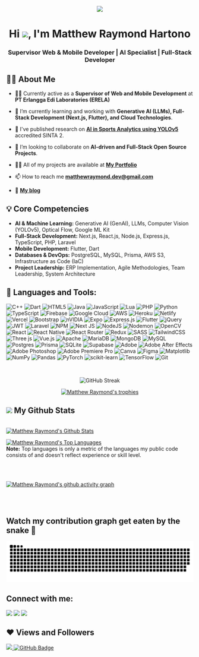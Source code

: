 <a href="#">
<p align="center">
<img width="50%" height="auto" src="https://i.imgur.com/ymDRCLP.png" height="175px"/></a>
</p>
<h1 align="center">Hi <img src="https://raw.githubusercontent.com/MartinHeinz/MartinHeinz/master/wave.gif" width="30px">, I'm Matthew Raymond Hartono</h1>
<h3 align="center">Supervisor Web & Mobile Developer | AI Specialist | Full-Stack Developer</h3>

## 🙋‍♂️ About Me

- 👩‍💻 Currently active as a **Supervisor of Web and Mobile Development** at **PT Erlangga Edi Laboratories (ERELA)**

- 🌱 I’m currently learning and working with **Generative AI (LLMs), Full-Stack Development (Next.js, Flutter), and Cloud Technologies**.

- 🔬 I've published research on **[AI in Sports Analytics using YOLOv5](https://www.linkedin.com/in/matthew-raymond-915310176/details/publications/)** accredited SINTA 2.

- 👯 I’m looking to collaborate on **AI-driven and Full-Stack Open Source Projects**.

- 👨‍💻 All of my projects are available at **[My Portfolio](https://www.matthewraymond.dev)**

- 📫 How to reach me **matthewraymond.dev@gmail.com**

- 📖 **[My blog](https://matthewraymond-blog.vercel.app/)**

## 💡 Core Competencies

-   **AI & Machine Learning:** Generative AI (GenAI), LLMs, Computer Vision (YOLOv5), Optical Flow, Google ML Kit
-   **Full-Stack Development:** Next.js, React.js, Node.js, Express.js, TypeScript, PHP, Laravel
-   **Mobile Development:** Flutter, Dart
-   **Databases & DevOps:** PostgreSQL, MySQL, Prisma, AWS S3, Infrastructure as Code (IaC)
-   **Project Leadership:** ERP Implementation, Agile Methodologies, Team Leadership, System Architecture

## 🚀 Languages and Tools:

![C++](https://img.shields.io/badge/c++-%2300599C.svg?style=for-the-badge&logo=c%2B%2B&logoColor=white) ![Dart](https://img.shields.io/badge/dart-%230175C2.svg?style=for-the-badge&logo=dart&logoColor=white) ![HTML5](https://img.shields.io/badge/html5-%23E34F26.svg?style=for-the-badge&logo=html5&logoColor=white) ![Java](https://img.shields.io/badge/java-%23ED8B00.svg?style=for-the-badge&logo=openjdk&logoColor=white) ![JavaScript](https://img.shields.io/badge/javascript-%23323330.svg?style=for-the-badge&logo=javascript&logoColor=%23F7DF1E) ![Lua](https://img.shields.io/badge/lua-%232C2D72.svg?style=for-the-badge&logo=lua&logoColor=white) ![PHP](https://img.shields.io/badge/php-%23777BB4.svg?style=for-the-badge&logo=php&logoColor=white) ![Python](https://img.shields.io/badge/python-3670A0?style=for-the-badge&logo=python&logoColor=ffdd54) ![TypeScript](https://img.shields.io/badge/typescript-%23007ACC.svg?style=for-the-badge&logo=typescript&logoColor=white) ![Firebase](https://img.shields.io/badge/firebase-%23039BE5.svg?style=for-the-badge&logo=firebase) ![Google Cloud](https://img.shields.io/badge/GoogleCloud-%234285F4.svg?style=for-the-badge&logo=google-cloud&logoColor=white) ![AWS](https://img.shields.io/badge/AWS-%23FF9900.svg?style=for-the-badge&logo=amazon-aws&logoColor=white) ![Heroku](https://img.shields.io/badge/heroku-%23430098.svg?style=for-the-badge&logo=heroku&logoColor=white) ![Netlify](https://img.shields.io/badge/netlify-%23000000.svg?style=for-the-badge&logo=netlify&logoColor=#00C7B7) ![Vercel](https://img.shields.io/badge/vercel-%23000000.svg?style=for-the-badge&logo=vercel&logoColor=white) ![Bootstrap](https://img.shields.io/badge/bootstrap-%238511FA.svg?style=for-the-badge&logo=bootstrap&logoColor=white) ![nVIDIA](https://img.shields.io/badge/cuda-000000.svg?style=for-the-badge&logo=nVIDIA&logoColor=green) ![Expo](https://img.shields.io/badge/expo-1C1E24?style=for-the-badge&logo=expo&logoColor=#D04A37) ![Express.js](https://img.shields.io/badge/express.js-%23404d59.svg?style=for-the-badge&logo=express&logoColor=%2361DAFB) ![Flutter](https://img.shields.io/badge/Flutter-%2302569B.svg?style=for-the-badge&logo=Flutter&logoColor=white) ![jQuery](https://img.shields.io/badge/jquery-%230769AD.svg?style=for-the-badge&logo=jquery&logoColor=white) ![JWT](https://img.shields.io/badge/JWT-black?style=for-the-badge&logo=JSON%20web%20tokens) ![Laravel](https://img.shields.io/badge/laravel-%23FF2D20.svg?style=for-the-badge&logo=laravel&logoColor=white) ![NPM](https://img.shields.io/badge/NPM-%23CB3837.svg?style=for-the-badge&logo=npm&logoColor=white) ![Next JS](https://img.shields.io/badge/Next-black?style=for-the-badge&logo=next.js&logoColor=white) ![NodeJS](https://img.shields.io/badge/node.js-6DA55F?style=for-the-badge&logo=node.js&logoColor=white) ![Nodemon](https://img.shields.io/badge/NODEMON-%23323330.svg?style=for-the-badge&logo=nodemon&logoColor=%BBDEAD) ![OpenCV](https://img.shields.io/badge/opencv-%23white.svg?style=for-the-badge&logo=opencv&logoColor=white) ![React](https://img.shields.io/badge/react-%2320232a.svg?style=for-the-badge&logo=react&logoColor=%2361DAFB) ![React Native](https://img.shields.io/badge/react_native-%2320232a.svg?style=for-the-badge&logo=react&logoColor=%2361DAFB) ![React Router](https://img.shields.io/badge/React_Router-CA4245?style=for-the-badge&logo=react-router&logoColor=white) ![Redux](https://img.shields.io/badge/redux-%23593d88.svg?style=for-the-badge&logo=redux&logoColor=white) ![SASS](https://img.shields.io/badge/SASS-hotpink.svg?style=for-the-badge&logo=SASS&logoColor=white) ![TailwindCSS](https://img.shields.io/badge/tailwindcss-%2338B2AC.svg?style=for-the-badge&logo=tailwind-css&logoColor=white) ![Three js](https://img.shields.io/badge/threejs-black?style=for-the-badge&logo=three.js&logoColor=white) ![Vue.js](https://img.shields.io/badge/vue.js-%2335495e.svg?style=for-the-badge&logo=vuedotjs&logoColor=%234FC08D) ![Apache](https://img.shields.io/badge/apache-%23D42029.svg?style=for-the-badge&logo=apache&logoColor=white) ![MariaDB](https://img.shields.io/badge/MariaDB-003545?style=for-the-badge&logo=mariadb&logoColor=white) ![MongoDB](https://img.shields.io/badge/MongoDB-%234ea94b.svg?style=for-the-badge&logo=mongodb&logoColor=white) ![MySQL](https://img.shields.io/badge/mysql-4479A1.svg?style=for-the-badge&logo=mysql&logoColor=white) ![Postgres](https://img.shields.io/badge/postgres-%23316192.svg?style=for-the-badge&logo=postgresql&logoColor=white) ![Prisma](https://img.shields.io/badge/Prisma-%232D3748.svg?style=for-the-badge&logo=prisma&logoColor=white) ![SQLite](https://img.shields.io/badge/sqlite-%2307405e.svg?style=for-the-badge&logo=sqlite&logoColor=white) ![Supabase](https://img.shields.io/badge/Supabase-3ECF8E?style=for-the-badge&logo=supabase&logoColor=white) ![Adobe](https://img.shields.io/badge/adobe-%23FF0000.svg?style=for-the-badge&logo=adobe&logoColor=white) ![Adobe After Effects](https://img.shields.io/badge/Adobe%20After%20Effects-9999FF.svg?style=for-the-badge&logo=Adobe%20After%20Effects&logoColor=white) ![Adobe Photoshop](https://img.shields.io/badge/adobe%20photoshop-%2331A8FF.svg?style=for-the-badge&logo=adobe%20photoshop&logoColor=white) ![Adobe Premiere Pro](https://img.shields.io/badge/Adobe%20Premiere%20Pro-9999FF.svg?style=for-the-badge&logo=Adobe%20Premiere%20Pro&logoColor=white) ![Canva](https://img.shields.io/badge/Canva-%2300C4CC.svg?style=for-the-badge&logo=Canva&logoColor=white) ![Figma](https://img.shields.io/badge/figma-%23F24E1E.svg?style=for-the-badge&logo=figma&logoColor=white) ![Matplotlib](https://img.shields.io/badge/Matplotlib-%23ffffff.svg?style=for-the-badge&logo=Matplotlib&logoColor=black) ![NumPy](https://img.shields.io/badge/numpy-%23013243.svg?style=for-the-badge&logo=numpy&logoColor=white) ![Pandas](https://img.shields.io/badge/pandas-%23150458.svg?style=for-the-badge&logo=pandas&logoColor=white) ![PyTorch](https://img.shields.io/badge/PyTorch-%23EE4C2C.svg?style=for-the-badge&logo=PyTorch&logoColor=white) ![scikit-learn](https://img.shields.io/badge/scikit--learn-%23F7931E.svg?style=for-the-badge&logo=scikit-learn&logoColor=white) ![TensorFlow](https://img.shields.io/badge/TensorFlow-%23FF6F00.svg?style=for-the-badge&logo=TensorFlow&logoColor=white) ![Git](https://img.shields.io/badge/git-%23F05033.svg?style=for-the-badge&logo=git&logoColor=white)

<br/>

<p align="center">
  <a><img src="https://github-readme-streak-stats-phi-kohl.vercel.app?user=matthewraymondh&theme=dark&hide_border=true" alt="GitHub Streak" /></a>
</p>

<p align="center">
    <a href="https://github.com/matthewraymondh/github-readme-stats">
        <img title="My github trophies 🔥" alt="Matthew Raymond's trophies" src="https://github-profile-trophy.vercel.app/?username=matthewraymondh&theme=discord&no-frame=true&no-bg=true" />
    </a>
</p>

## <img src="https://media.giphy.com/media/iY8CRBdQXODJSCERIr/giphy.gif" width="30px"> My Github Stats

  <br/>
    <a href="https://github.com/matthewraymondh/github-readme-stats"><img alt="Matthew Raymond's Github Stats" src="https://github-readme-stats.vercel.app/api?username=matthewraymondh&show_icons=true&count_private=true&theme=react&hide_border=true&bg_color=0D1117" /></a>
    
  <a href="https://github.com/matthewraymondh/github-readme-stats"><img alt="Matthew Raymond's Top Languages" src="https://github-readme-stats.vercel.app/api/top-langs/?username=matthewraymondh&langs_count=8&count_private=true&layout=compact&theme=react&hide_border=true&bg_color=0D1117" /></a>
  <br/>
  <b>Note:</b> Top languages is only a metric of the languages my public code consists of and doesn't reflect experience or skill level.


<br/>
<br/>

[![Matthew Raymond's github activity graph](https://github-readme-activity-graph.vercel.app/graph?username=matthewraymondh&bg_color=0d1117&color=5fd6f6&line=54bad7&point=403d3d&area=true&hide_border=true)](https://github.com/ashutosh00710/github-readme-activity-graph)

<br/>
<br/>

## Watch my contribution graph get eaten by the snake 🐍
<picture>
  <source media="(prefers-color-scheme: dark)" srcset="https://github.com/matthewraymondh/matthewraymondh/blob/output/github-snake-dark.svg" />
  <source media="(prefers-color-scheme: light)" srcset="https://github.com/matthewraymondh/matthewraymondh/blob/output/github-snake.svg" />
  <img alt="github-snake" src="https://github.com/matthewraymondh/matthewraymondh/blob/output/github-snake.svg" />
</picture>

## Connect with me:
<p align="left">

<a href = "https://www.linkedin.com/in/matthew-raymond-915310176/"><img src="https://img.icons8.com/fluent/48/000000/linkedin.png"/></a>
<a href = "https://twitter.com/MatthewRay03"><img src="https://img.icons8.com/fluent/48/000000/twitter.png"/></a>
<a href = "https://www.instagram.com/matthewraymond_dev/"><img src="https://img.icons8.com/fluent/48/000000/instagram-new.png"/></a>

</p>

## ❤ Views and Followers
<a href="https://github.com/Meghna-DAS/github-profile-views-counter">
    <img src="https://komarev.com/ghpvc/?username=matthewraymondh">
</a>
<a href="https://github.com/matthewraymondh?tab=followers"><img src="https://img.shields.io/github/followers/matthewraymondh?label=Followers&style=social" alt="GitHub Badge"></a>
